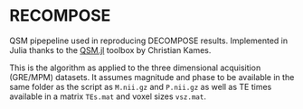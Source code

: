 # RECOMPOSE
QSM pipepeline used in reproducing DECOMPOSE results. Implemented in Julia thanks to the [QSM.jl](https://github.com/kamesy/QSM.jl) toolbox by Christian Kames.

This is the algorithm as applied to the three dimensional acquisition (GRE/MPM) datasets.
It assumes magnitude and phase to be available in the same folder as the script as ```M.nii.gz``` and ```P.nii.gz``` as well as TE times available in a matrix ```TEs.mat``` and voxel sizes ```vsz.mat```.
